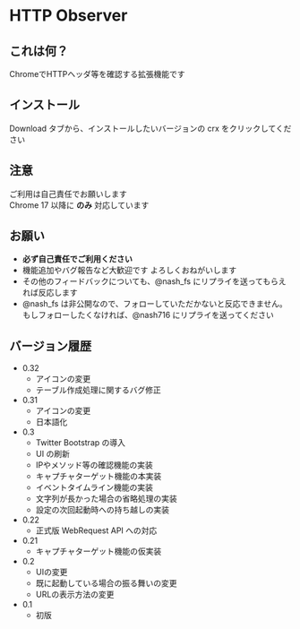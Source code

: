 # HTTP Observer
## これは何？
  ChromeでHTTPヘッダ等を確認する拡張機能です  
## インストール
  Download タブから、インストールしたいバージョンの crx をクリックしてください
## 注意
  ご利用は自己責任でお願いします  
  Chrome 17 以降に **のみ** 対応しています
## お願い
  - **必ず自己責任でご利用ください**
  - 機能追加やバグ報告など大歓迎です よろしくおねがいします
  - その他のフィードバックについても、@nash_fs にリプライを送ってもらえれば反応します
  - @nash_fs は非公開なので、フォローしていただかないと反応できません。もしフォローしたくなければ、@nash716 にリプライを送ってください

## バージョン履歴
  - 0.32
    - アイコンの変更
    - テーブル作成処理に関するバグ修正
  - 0.31
    - アイコンの変更
    - 日本語化
  - 0.3
    - Twitter Bootstrap の導入
    - UI の刷新
    - IPやメソッド等の確認機能の実装
    - キャプチャターゲット機能の本実装
    - イベントタイムライン機能の実装
    - 文字列が長かった場合の省略処理の実装
    - 設定の次回起動時への持ち越しの実装 
  - 0.22
    - 正式版 WebRequest API への対応
  - 0.21
    - キャプチャターゲット機能の仮実装
  - 0.2
    - UIの変更
    - 既に起動している場合の振る舞いの変更
    - URLの表示方法の変更
  - 0.1
    - 初版